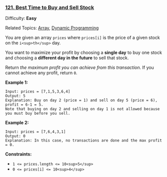 ### [121\. Best Time to Buy and Sell Stock](https://leetcode.com/problems/best-time-to-buy-and-sell-stock/)

Difficulty: **Easy**  

Related Topics: [Array](https://leetcode.com/tag/array/), [Dynamic Programming](https://leetcode.com/tag/dynamic-programming/)


You are given an array `prices` where `prices[i]` is the price of a given stock on the `i<sup>th</sup>` day.

You want to maximize your profit by choosing a **single day** to buy one stock and choosing a **different day in the future** to sell that stock.

Return _the maximum profit you can achieve from this transaction_. If you cannot achieve any profit, return `0`.

**Example 1:**

```
Input: prices = [7,1,5,3,6,4]
Output: 5
Explanation: Buy on day 2 (price = 1) and sell on day 5 (price = 6), profit = 6-1 = 5.
Note that buying on day 2 and selling on day 1 is not allowed because you must buy before you sell.
```

**Example 2:**

```
Input: prices = [7,6,4,3,1]
Output: 0
Explanation: In this case, no transactions are done and the max profit = 0.
```

**Constraints:**

*   `1 <= prices.length <= 10<sup>5</sup>`
*   `0 <= prices[i] <= 10<sup>4</sup>`
